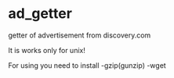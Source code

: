 ad_getter
==========

getter of advertisement from discovery.com

It is works only for unix!

For using you need to install
	-gzip(gunzip)
	-wget
